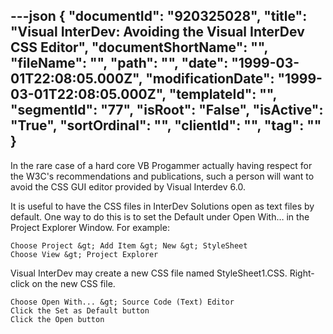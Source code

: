 ---json
{
  "documentId": "920325028",
  "title": "Visual InterDev: Avoiding the Visual InterDev CSS Editor",
  "documentShortName": "",
  "fileName": "",
  "path": "",
  "date": "1999-03-01T22:08:05.000Z",
  "modificationDate": "1999-03-01T22:08:05.000Z",
  "templateId": "",
  "segmentId": "77",
  "isRoot": "False",
  "isActive": "True",
  "sortOrdinal": "",
  "clientId": "",
  "tag": ""
}
---

In the rare case of a hard core VB Progammer actually having respect for the W3C's recommendations and publications, such a person will want to avoid the CSS GUI editor provided by Visual Interdev 6.0.

It is useful to have the CSS files in InterDev Solutions open as text files by default. One way to do this is to set the Default under Open With… in the Project Explorer Window. For example:

    Choose Project &gt; Add Item &gt; New &gt; StyleSheet
    Choose View &gt; Project Explorer

Visual InterDev may create a new CSS file named StyleSheet1.CSS. Right-click on the new CSS file.

    Choose Open With... &gt; Source Code (Text) Editor
    Click the Set as Default button
    Click the Open button
